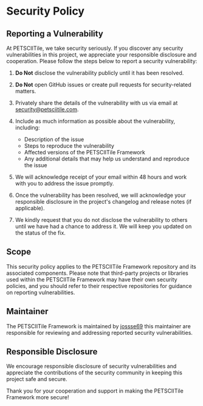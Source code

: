 # Security Policy

## Reporting a Vulnerability

At PETSCIITile, we take security seriously. If you discover any security vulnerabilities in this project, we appreciate your responsible disclosure and cooperation. Please follow the steps below to report a security vulnerability:

1. **Do Not** disclose the vulnerability publicly until it has been resolved.

2. **Do Not** open GitHub issues or create pull requests for security-related matters.

3. Privately share the details of the vulnerability with us via email at [security@petsciitile.com](mailto:security@petsciitile.com).

4. Include as much information as possible about the vulnerability, including:
   - Description of the issue
   - Steps to reproduce the vulnerability
   - Affected versions of the PETSCIITile Framework
   - Any additional details that may help us understand and reproduce the issue

5. We will acknowledge receipt of your email within 48 hours and work with you to address the issue promptly.

6. Once the vulnerability has been resolved, we will acknowledge your responsible disclosure in the project's changelog and release notes (if applicable).

7. We kindly request that you do not disclose the vulnerability to others until we have had a chance to address it. We will keep you updated on the status of the fix.

## Scope

This security policy applies to the PETSCIITile Framework repository and its associated components. Please note that third-party projects or libraries used within the PETSCIITile Framework may have their own security policies, and you should refer to their respective repositories for guidance on reporting vulnerabilities.

## Maintainer

The PETSCIITile Framework is maintained by [jossse69](https://github.com/jossse69) this maintainer are responsible for reviewing and addressing reported security vulnerabilities.

## Responsible Disclosure

We encourage responsible disclosure of security vulnerabilities and appreciate the contributions of the security community in keeping this project safe and secure.

Thank you for your cooperation and support in making the PETSCIITile Framework more secure!

